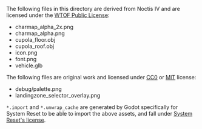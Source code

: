 The following files in this directory are derived from Noctis IV and are licensed under the [WTOF Public License](./WTOFPL_LICENSE.md):

* charmap_alpha_2x.png
* charmap_alpha.png
* cupola_floor.obj
* cupola_roof.obj
* icon.png
* font.png
* vehicle.glb

The following files are original work and licensed under [CC0](https://creativecommons.org/public-domain/cc0/) or [MIT](../LICENSE.md) license:

* debug/palette.png
* landingzone_selector_overlay.png

`*.import` and `*.unwrap_cache` are generated by Godot specifically for System Reset to be able to import the above assets, and fall under [System Reset's license](../LICENSE.md).